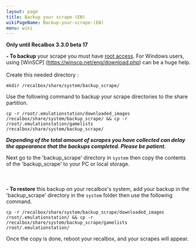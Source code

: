 ```yaml
---
layout: page
title: Backup your scrape (EN)
wikiPageName: Backup-your-scrape-(EN)
menu: wiki
---
```


**Only until Recalbox 3.3.0 beta 17**

**- To backup** your scrape you must have [root access](https://github.com/digitalLumberjack/recalbox-os/wiki/Root-access-on-terminal-%28EN%29).  For Windows users, using [WinSCP] (https://winscp.net/eng/download.php) can be a huge help.   
<br>
Create this needed directory :

`mkdir /recalbox/share/system/backup_scrape/`

Use the following command to backup your scrape directories to the share partition.

`cp -r /root/.emulationstation/downloaded_images /recalbox/share/system/backup_scrape/ && cp -r /root/.emulationstation/gamelists /recalbox/share/system/backup_scrape/`

***Depending of the total amount of scrapes you have collected can delay the appearance that the backups completed.  Please be patient.***

Next go to the 'backup_scrape' directory in `system` then copy the contents of the 'backup_scrape' to your PC or local storage.
<br>
<br>
<br>
<br>
**- To restore** this backup on your recalbox's system, add your backup in the 'backup_scrape' directory in the `system` folder then use the following command.

`cp -r /recalbox/share/system/backup_scrape/downloaded_images /root/.emulationstation/ && cp -r /recalbox/share/system/backup_scrape/gamelists /root/.emulationstation/`

Once the copy is done, reboot your recalbox, and your scrapes will appear.
